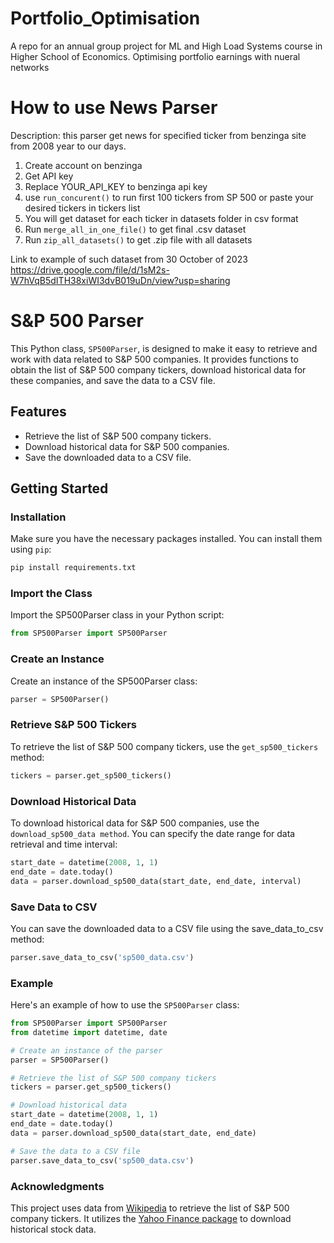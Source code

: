 # Portfolio_Optimisation
A repo for an annual group project for ML and High Load Systems course in Higher School of Economics.
Optimising portfolio earnings with nueral networks

# How to use News Parser
Description: this parser get news for specified ticker from benzinga site from 2008 year to our days.

1. Create account on benzinga
2. Get API key
3. Replace YOUR_API_KEY to benzinga api key
4. use ```run_concurent()``` to run first 100 tickers from SP 500 or paste your desired tickers in tickers list
5. You will get dataset for each ticker in datasets folder in csv format
6. Run ```merge_all_in_one_file()``` to get final .csv dataset 
7. Run ```zip_all_datasets()``` to get .zip file with all datasets

Link to example of such dataset from 30 October of 2023 https://drive.google.com/file/d/1sM2s-W7hVqB5dITH38xiWI3dvB019uDn/view?usp=sharing

# S&P 500 Parser

This Python class, `SP500Parser`, is designed to make it easy to retrieve and work with data related to S&P 500 companies. It provides functions to obtain the list of S&P 500 company tickers, download historical data for these companies, and save the data to a CSV file.

## Features

- Retrieve the list of S&P 500 company tickers.
- Download historical data for S&P 500 companies.
- Save the downloaded data to a CSV file.

## Getting Started

### Installation

Make sure you have the necessary packages installed. You can install them using `pip`:

```bash
pip install requirements.txt
```
### Import the Class
Import the SP500Parser class in your Python script:

```python
from SP500Parser import SP500Parser
```
### Create an Instance
Create an instance of the SP500Parser class:

```python
parser = SP500Parser()
```
### Retrieve S&P 500 Tickers
To retrieve the list of S&P 500 company tickers, use the `get_sp500_tickers` method:
```python
tickers = parser.get_sp500_tickers()
```
### Download Historical Data
To download historical data for S&P 500 companies, use the `download_sp500_data method`. You can specify the date range for data retrieval and time interval:

```python
start_date = datetime(2008, 1, 1)
end_date = date.today()
data = parser.download_sp500_data(start_date, end_date, interval)
```
### Save Data to CSV
You can save the downloaded data to a CSV file using the save_data_to_csv method:

```python
parser.save_data_to_csv('sp500_data.csv')
```
### Example
Here's an example of how to use the `SP500Parser` class:

```python
from SP500Parser import SP500Parser
from datetime import datetime, date

# Create an instance of the parser
parser = SP500Parser()

# Retrieve the list of S&P 500 company tickers
tickers = parser.get_sp500_tickers()

# Download historical data
start_date = datetime(2008, 1, 1)
end_date = date.today()
data = parser.download_sp500_data(start_date, end_date)

# Save the data to a CSV file
parser.save_data_to_csv('sp500_data.csv')
```
### Acknowledgments
This project uses data from [Wikipedia](https://en.wikipedia.org/wiki/List_of_S%26P_500_companies) to retrieve the list of S&P 500 company tickers.
It utilizes the [Yahoo Finance package](https://pypi.org/project/yfinance/) to download historical stock data.
